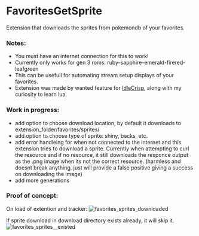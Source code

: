# FavoritesGetSprite

Extension that downloads the sprites from pokemondb of your favorites.

### Notes:

* You must have an internet connection for this to work!
* Currently only works for gen 3 roms: ruby-sapphire-emerald-firered-leafgreen
* This can be usefull for automating stream setup displays of your favorites.
* Extension was made by wanted feature for [IdleCrisp](https://twitch.tv/IdleCrisp), along with my curiosity to learn lua.

### Work in progress:

* add option to choose download location, by default it downloads to extension_folder/favorites/sprites/
* add option to choose type of sprite: shiny, backs, etc.
* add error handleing for when not connected to the internet and this extension tries to download a sprite. Currently when attempting to curl the resource and if no resource, it still downloads the responce output as the .png image when its not the correct resource. (harmless and doesnt break anything, just will provide a false positive giving a success on downloading the image)
* add more generations

### Proof of concept:

On load of extention and tracker:
![favorites_sprites_downloaded](https://github.com/user-attachments/assets/7e4abec9-618d-4e96-af31-c8e581522214)

If sprite download in download directory exists already, it will skip it.
![favorites_sprites__existed](https://github.com/user-attachments/assets/62f644f3-7868-4f6a-86dd-2b65de59fcae)

